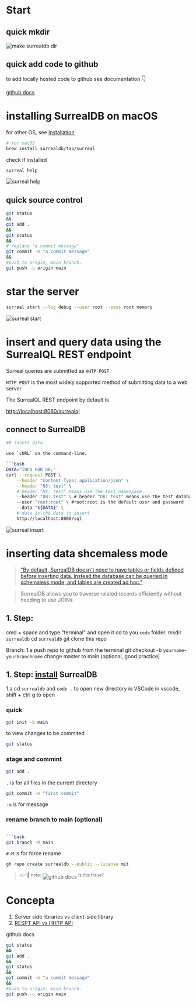<!-- ================== -->
<!-- ================== -->
<!-- ================== -->

# Start

<!-- ===================== -->
<!-- quick mkdir           -->
<!-- ===================== -->

## quick mkdir

![make surrealdb dir](/images/mkdir.png)

<!-- ===================== -->
<!-- quick add locally
 hosted code to github     -->
<!-- ===================== -->

## quick add code to github

to add locally hosted code to github see documentation
👇

[github docs](https://docs.github.com/en/get-started/importing-your-projects-to-github/importing-source-code-to-github/adding-locally-hosted-code-to-github)

<!-- ===================== -->
<!-- install surreal====== -->
<!-- ===================== -->

# installing SurrealDB on macOS

for other OS, see [installation](https://surrealdb.com/docs/start/installation)

```bash
# for macOS
brew install surrealdb/tap/surreal
```

check if installed

```bash
surreal help
```

![surreal help](/images/installok.png)

## quick source control

```bash
git status
&&
git add .
&&
git status
&&
# replace "a commit message"
git commit -m "a commit message"
&&
#push to origin, main branch.
git push -u origin main
```

# star the server

```bash
surreal start --log debug --user root --pass root memory
```

![surreal start](/images/start.png)

# insert and query data using the SurrealQL REST endpoint

Surreal queries are submitted as `HHTP POST`

`HTTP POST` is the most widely supported method of submitting data to a web server

The SurrealQL REST endpoint by default is

[http://localhost:8080/surrealql
](http://localhost:8080/surrealql)

## connect to SurrealDB

````bash
## insert data

use `cURL` on the command-line.

```bash
DATA="INFO FOR DB;"
curl --request POST \
	--header "Content-Type: application/json" \
	--header "NS: test" \
    # header "NS: test" means use the test namespace
	--header "DB: test" \ # header "DB: test" means use the test database
	--user "root:root" \ #root:root is the default user and password
	--data "${DATA}" \
    # data is the data to insert
	http://localhost:8000/sql
````

![surreal insert](/images/insertdata.png)

# inserting data shcemaless mode

> ["By default, SurrealDB doesn't need to have tables or fields defined before inserting data. Instead the database can be queried in schemaless mode, and tables are created ad hoc."](https://surrealdb.com/docs/start#inserting-data)

> SurrealDB allows you to traverse related records efficiently without needing to use JOINs.

<!-- ================== -->
<!-- ================== -->
<!-- ================== -->

## 1. Step:

cmd + space and type "terminal" and open it
cd to you `code` folder.
mkdir `surrealdb`
cd `surrealdb`
git clone this repo

Branch:
1.a push repo to github from the terminal git checkout -b `yourname`-`yourbranchname`
change master to main (optional, good practice)

## 1. Step: [install](https://surrealdb.com/docs/start/installation) SurrealDB

1.a cd `surrealdb` and `code .` to open new directory in VSCode
in vscode, shift + ctrl g to open

<!-- ============= -->

### quick

```bash
git init -b main
```

<!-- ===================== -->
<!-- view changes          -->
<!-- ===================== -->

to view changes to be commited

```bash
git status
```

<!-- ===================== -->
<!-- stage and commint     -->
<!-- ===================== -->

### stage and commint

```bash
git add .
```

`.` is for all files in the current directory

```bash
git commit -m "first commit"
```

`-m` is for message

<!-- ===================== -->
<!-- rename branch to main -->
<!-- ===================== -->

### rename branch to main (optional)

````bash

```bash
git branch -M main
````

`#-M` is for force rename

<!-- ===================== -->
<!-- publishg to github as surrealdb as a public repo
and MIT license            -->
<!-- ===================== -->

```bash
gh repo create surrealdb --public --license mit
```

<!-- ===================== -->

> <sup>👉 👀 note:</sup> ![github docs](/images/mkrepo.png) <sup>is this thrue?</sup>

<!-- ===================== -->
<!--Terms======== -->
<!-- ===================== -->

# Concepta

1. Server side libraries vs client-side library
1. [RESPT API vs HHTP API](https://hevodata.com/learn/http-api-vs-rest-api/)

<!-- ===================== -->

github docs

<!-- ===================== -->

```bash
git status
&&
git add .
&&
git status
&&
git commit -m "a commit message"
&&
#push to origin, main branch.
git push -u origin main
```
